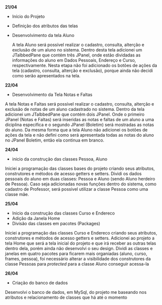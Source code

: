 **21/04**

* Início do Projeto
* Definição dos atributos das telas
* Desenvolvimento da tela Aluno

  A tela Aluno será possível realizar o cadastro, consulta, alterção e exclusão de um aluno no sistema. Dentro desta tela adicionei um JTalbbedPane que contém três JPanel, onde estão dividadas as informações do aluno em Dados Pessoais, Endereço e Curso, respectivamente. 
  Nesta etapa não foi adicionado os botões de ações da tela (cadastro, consulta, alterção e exclusão), porque ainda não decidi como serão apresentados na tela.
  
 **22/04**
 
 * Desenvolvimento da Tela Notas e Faltas
 
  A tela Notas e Faltas será possível realizar o cadastro, consulta, alterção e exclusão de notas de um aluno cadastrado no sistema. Dentro da tela adicionei um JTalbbedPane que contém dois JPanel. Onde o primeiro JPanel (Notas e Faltas) será inseridas as notas e faltas de um aluno a uma diciplina especifica e o segundo JPanel (Boletim) será mostradas as notas do aluno.
  Da mesma forma que a tela Aluno não adicionei os botões de ações da tela e não defini como será apresentada todas as notas do aluno no JPanel Boletim, então ela continua em branco.
  
  **24/04**
  
  * inicio da construção das classes Pessoa, Aluno
  
   Iniciei a programação das classes bases do projeto criando seus atributos, construtores e métodos de acesso getters e setters. Dividi os dados pessoais do aluno em duas classes: Pessoa e Aluno (sendo Aluno herdeiro de Pessoa). Caso seja adicionadas novas funções dentro do sistema, como cadastro de Professor, será possivel utilizar a classe Pessoa como uma classe mãe.  
   
  **25/04**
  
  * Inicio da construção das classes Curso e Endereco
  * Adição da Janela Home
  * Divisão das classes em pacotes (Packages)
  
  Iniciei a programação das classes Curso e Endereco criando seus atributos, construtores e métodos de acesso getters e setters. Adicionei ao projeto a tela Home que será a tela inicial do projeto e que irá receber as outras telas dentro dela, porém ainda não desenvolvi o seu design. Dividi as classes e janelas em quatro pacotes para ficarem mais organiadas (aluno, curso, frames, pessoa), foi necessário alterar a visibilidade dos construtores da classe Pessoas para *protected* para a classe Aluno conseguir acessa-la
   
**26/04**

 * Criação do banco de dados
 
  Desenvolvi o banco de dados, em MySql, do projeto me baseando nos atributos e relacionamento de classes que há até o momento 

